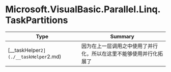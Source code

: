 ﻿
# Microsoft.VisualBasic.Parallel.Linq.TaskPartitions

|Type|Summary|
|----|-------|
|[__taskHelper`2](./__taskHelper`2.md)|因为在上一层调用之中使用了并行化，所以在这里不能够使用并行化拓展了|


